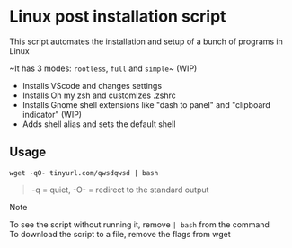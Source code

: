 # Linux post installation script

This script automates the installation and setup of a bunch of programs in Linux

~It has 3 modes: `rootless`, `full` and `simple`~ (WIP)

- Installs VScode and changes settings
- Installs Oh my zsh and customizes .zshrc
- Installs Gnome shell extensions like "dash to panel" and "clipboard indicator" (WIP)
- Adds shell alias and sets the default shell

## Usage

```
wget -qO- tinyurl.com/qwsdqwsd | bash
```
> -q = quiet, -O- = redirect to the standard output

> [!NOTE]
> To see the script without running it, remove `| bash` from the command \
> To download the script to a file, remove the flags from wget
